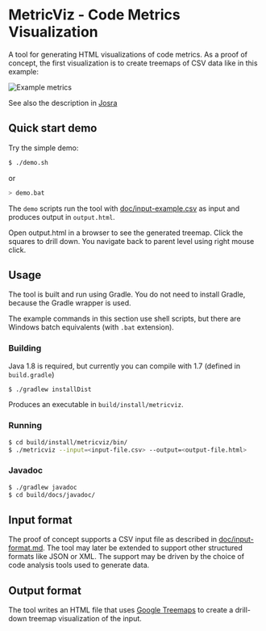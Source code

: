 # MetricViz - Code Metrics Visualization

A tool for generating HTML visualizations of code metrics. As a proof of concept, the
first visualization is to create treemaps of CSV data like in this example:

![Example metrics](http://www.josra.org/images/metrics.png)

See also the description in [Josra](http://www.josra.org/sow/codeviz.html)


## Quick start demo

Try the simple demo:

```sh
$ ./demo.sh
```

or

```sh
> demo.bat
```

The `demo` scripts run the tool with [doc/input-example.csv](doc/input-example.csv) as
input and produces output in `output.html`.

Open output.html in a browser to see the generated treemap. Click the squares to drill down. You navigate back to parent level using right mouse click.          


## Usage

The tool is built and run using Gradle. You do not need to install Gradle, because the
Gradle wrapper is used.

The example commands in this section use shell scripts, but there are Windows batch
equivalents (with `.bat` extension).

### Building

Java 1.8 is required, but currently you can compile with 1.7 (defined in `build.gradle`)


```sh
$ ./gradlew installDist
```

Produces an executable in `build/install/metricviz`.

### Running

```sh
$ cd build/install/metricviz/bin/
$ ./metricviz --input=<input-file.csv> --output=<output-file.html>
```

### Javadoc

```sh
$ ./gradlew javadoc
$ cd build/docs/javadoc/
```


## Input format

The proof of concept supports a CSV input file as described in
[doc/input-format.md](doc/input-format.md). The tool may later be extended to support
other structured formats like JSON or XML. The support may be driven by the choice of
code analysis tools used to generate data.


## Output format

The tool writes an HTML file that uses
[Google Treemaps](https://developers.google.com/chart/interactive/docs/gallery/treemap#overview)
to create a drill-down treemap visualization of the input.


